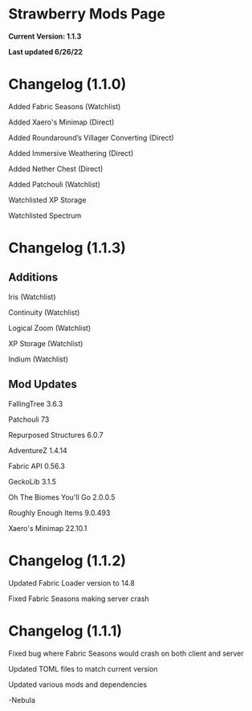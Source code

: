 # Strawberry Mods Page
**Current Version: 1.1.3**

**Last updated 6/26/22**


# Changelog (1.1.0)

Added Fabric Seasons (Watchlist)

Added Xaero's Minimap (Direct)

Added Roundaround’s Villager Converting (Direct)

Added Immersive Weathering (Direct)

Added Nether Chest (Direct)

Added Patchouli (Watchlist)


Watchlisted XP Storage

Watchlisted Spectrum

# Changelog (1.1.3)

## Additions

Iris (Watchlist)

Continuity (Watchlist)

Logical Zoom (Watchlist)

XP Storage (Watchlist)

Indium (Watchlist)

## Mod Updates
FallingTree 3.6.3

Patchouli 73

Repurposed Structures 6.0.7

AdventureZ 1.4.14

Fabric API 0.56.3

GeckoLib 3.1.5

Oh The Biomes You'll Go 2.0.0.5

Roughly Enough Items 9.0.493

Xaero's Minimap 22.10.1

# Changelog (1.1.2)

Updated Fabric Loader version to 14.8

Fixed Fabric Seasons making server crash

# Changelog (1.1.1)

Fixed bug where Fabric Seasons would crash on both client and server

Updated TOML files to match current version

Updated various mods and dependencies


-Nebula
